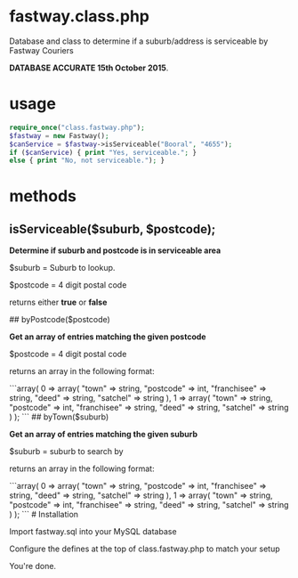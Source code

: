 # fastway.class.php
Database and class to determine if a suburb/address is serviceable by Fastway Couriers

<p><b>DATABASE ACCURATE 15th October 2015</b>.</p>

# usage
```php
require_once("class.fastway.php");
$fastway = new Fastway();
$canService = $fastway->isServiceable("Booral", "4655");
if ($canService) { print "Yes, serviceable."; }
else { print "No, not serviceable."); }
```

# methods
## isServiceable($suburb, $postcode);
<p><b>Determine if suburb and postcode is in serviceable area</b></p>
<p>$suburb = Suburb to lookup.</p>
<p>$postcode = 4 digit postal code</p>
<p>returns either <b>true</b> or <b>false</b></p>
## byPostcode($postcode)
<p><b>Get an array of entries matching the given postcode</b></p>
<p>$postcode = 4 digit postal code</p>
<p>returns an array in the following format:</p>
```array(
  0 =>
    array(
        "town" => string,
        "postcode" => int,
        "franchisee" => string,
        "deed" => string,
        "satchel" => string
    ),
  1 => array(
        "town" => string,
        "postcode" => int,
        "franchisee" => string,
        "deed" => string,
        "satchel" => string
    )
);
```
## byTown($suburb)
<p><b>Get an array of entries matching the given suburb</b></p>
<p>$suburb = suburb to search by</p>
<p>returns an array in the following format:</p>
```array(
  0 =>
    array(
        "town" => string,
        "postcode" => int,
        "franchisee" => string,
        "deed" => string,
        "satchel" => string
    ),
  1 => array(
        "town" => string,
        "postcode" => int,
        "franchisee" => string,
        "deed" => string,
        "satchel" => string
    )
);
```
# Installation
<p>Import fastway.sql into your MySQL database</p>
<p>Configure the defines at the top of class.fastway.php to match your setup</p>
<p>You're done.<p>

